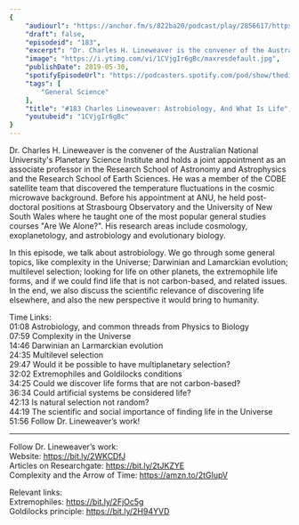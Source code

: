 ```yaml
---
{
	"audiourl": "https://anchor.fm/s/822ba20/podcast/play/2856617/https%3A%2F%2Fd3ctxlq1ktw2nl.cloudfront.net%2Fproduction%2F2019-3-6%2F12454410-44100-2-cd3093914a5cf.m4a",
	"draft": false,
	"episodeid": "183",
	"excerpt": "Dr. Charles H. Lineweaver is the convener of the Australian National University's Planetary Science Institute and holds a joint appointment as an associate professor in the Research School of Astronomy and Astrophysics and the Research School of Earth Sciences. He was a member of the COBE satellite team that discovered the temperature fluctuations in the cosmic microwave background. Before his appointment at ANU, he held post-doctoral positions at Strasbourg Observatory and the University of New South Wales where he taught one of the most popular general studies courses \"Are We Alone?\". His research areas include cosmology, exoplanetology, and astrobiology and evolutionary biology. ",
	"image": "https://i.ytimg.com/vi/1CVjgIr6gBc/maxresdefault.jpg",
	"publishDate": 2019-05-30,
	"spotifyEpisodeUrl": "https://podcasters.spotify.com/pod/show/thedissenter/episodes/183-Charles-Lineweaver-Astrobiology--And-What-Is-Life-e3lm79",
	"tags": [
		"General Science"
	],
	"title": "#183 Charles Lineweaver: Astrobiology, And What Is Life",
	"youtubeid": "1CVjgIr6gBc"
}
---
```

Dr. Charles H. Lineweaver is the convener of the Australian National University's Planetary Science Institute and holds a joint appointment as an associate professor in the Research School of Astronomy and Astrophysics and the Research School of Earth Sciences. He was a member of the COBE satellite team that discovered the temperature fluctuations in the cosmic microwave background. Before his appointment at ANU, he held post-doctoral positions at Strasbourg Observatory and the University of New South Wales where he taught one of the most popular general studies courses "Are We Alone?". His research areas include cosmology, exoplanetology, and astrobiology and evolutionary biology. 

In this episode, we talk about astrobiology. We go through some general topics, like complexity in the Universe; Darwinian and Lamarckian evolution; multilevel selection; looking for life on other planets, the extremophile life forms, and if we could find life that is not carbon-based, and related issues. In the end, we also discuss the scientific relevance of discovering life elsewhere, and also the new perspective it would bring to humanity.

Time Links:  
<time>01:08</time> Astrobiology, and common threads from Physics to Biology  
<time>07:59</time> Complexity in the Universe                                        
<time>14:46</time> Darwinian an Larmarckian evolution                                      
<time>24:35</time> Multilevel selection                                         
<time>29:47</time> Would it be possible to have multiplanetary selection?                                   
<time>32:02</time> Extremophiles and Goldilocks conditions                             
<time>34:25</time> Could we discover life forms that are not carbon-based?                      
<time>36:34</time> Could artificial systems be considered life?            
<time>42:13</time> Is natural selection not random?      
<time>44:19</time> The scientific and social importance of finding life in the Universe  
<time>51:56</time> Follow Dr. Lineweaver’s work!

---

Follow Dr. Lineweaver’s work:  
Website: https://bit.ly/2WKCDfJ  
Articles on Researchgate: https://bit.ly/2tJKZYE  
Complexity and the Arrow of Time: https://amzn.to/2tGIupV

Relevant links:  
Extremophiles: https://bit.ly/2FjOc5g  
Goldilocks principle: https://bit.ly/2H94YVD
